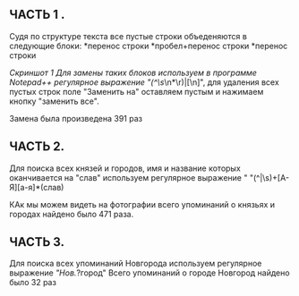 ## ЧАСТЬ 1 . 
Судя по структуре текста  все пустые строки объеденяются в следующие  блоки:
*перенос строки
*пробел+перенос строки
*перенос строки


*Скриншот 1
Для замены таких блоков используем в программе Notepad++ регулярное выражение "(^\s*\n*\r)|[\n]", для удаления всех пустых строк поле "Заменить на" оставляем пустым и нажимаем кнопку "заменить все".

Замена была произведена 391 раз

## ЧАСТЬ 2.
Для поиска всех князей и городов, имя и название которых оканчивается на "слав" используем регулярное выражение " "(^|\s)+[А-Я][а-я]*(слав)

КАк мы можем видеть на фотографии всего упоминаний о князьях и городах найдено  было 471 раза.


## ЧАСТЬ 3.
Для поиска всех упоминаний Новгорода используем регулярное выражение *"Нов.*?город"
Всего упоминаний о городе Новгород найдено было  32 раз
